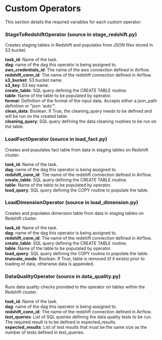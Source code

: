 # Custom Operators

This section details the required variables for each custom operator:

### StageToRedshiftOperator (source in stage_redshift.py)

Creates staging tables in Redshift and populates from JSON files stored in S3 bucket.  
  
**task_id**: Name of the task.  
**dag**: name of the dag this operator is being assigned to.  
**aws_credentials_id**: The name of the aws connection defined in Airflow.  
**redshift_conn_id**: The name of the redshift connection defined in Airflow.  
**s3_bucket**: S3 bucket name.  
**s3_key**: S3 key name.  
**create_table**: SQL query defining the CREATE TABLE routine.  
**table**: Name of the table to be populated by operator.  
**format**: Definition of the format of the input data. Accepts either a json_path definition or "json 'auto'".  
**clean_data**: Boolean. If True, the cleaning_query needs to be defined and will be run on the created table.  
**cleaning_query**: SQL query defining the data cleaning routines to be run on the table.

### LoadFactOperator (source in load_fact.py)

Creates and populates fact table from data in staging tables on Redshift cluster.  
  
**task_id**: Name of the task.  
**dag**: name of the dag this operator is being assigned to.  
**redshift_conn_id**: The name of the redshift connection defined in Airflow.  
**create_table**: SQL query defining the CREATE TABLE routine.  
**table**: Name of the table to be populated by operator.  
**load_query**: SQL query defining the COPY routine to populate the table.

### LoadDimensionOperator (source in load_dimension.py)

Creates and populates dimension table from data in staging tables on Redshift cluster.  
  
**task_id**: Name of the task.  
**dag**: name of the dag this operator is being assigned to.  
**redshift_conn_id**: The name of the redshift connection defined in Airflow.  
**create_table**: SQL query defining the CREATE TABLE routine.  
**table**: Name of the table to be populated by operator.  
**load_query**: SQL query defining the COPY routine to populate the table.  
**truncate_mode**: Boolean. If True, table is removed (if it exists) prior to loading of data, otherwise data is appended.

### DataQualityOperator (source in data_quality.py)

Runs data quality checks provided to the operator on tables within the Redshift cluster.  
  
**task_id**: Name of the task.  
**dag**: name of the dag this operator is being assigned to.  
**redshift_conn_id**: The name of the redshift connection defined in Airflow.  
**test_queries**: List of SQL queries defining the data quality tests to be run. The required result is to be defined in expected_results.  
**expected_results**: List of test results that must be the same size as the number of tests defined in test_queries.
